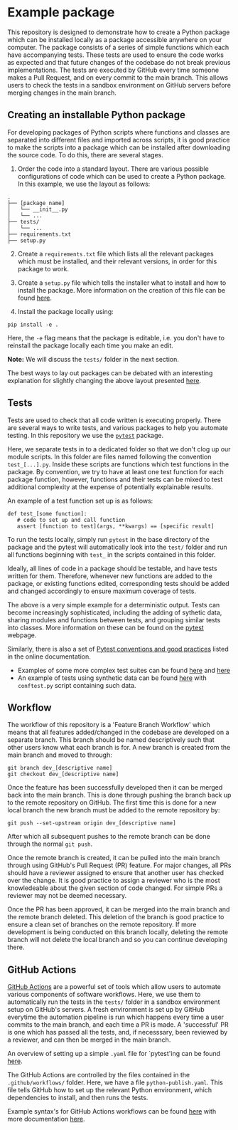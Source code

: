 # Example package

This repository is designed to demonstrate how to create a Python package which can be installed locally as a package accessible anywhere on your computer. The package consists of a series of simple functions which each have accompanying tests. These tests are used to ensure the code works as expected and that future changes of the codebase do not break previous implementations. The tests are executed by GitHub every time someone makes a Pull Request, and on every commit to the main branch. This allows users to check the tests in a sandbox environment on GitHub servers before merging changes in the main branch.

## Creating an installable Python package

For developing packages of Python scripts where functions and classes are separated into different files and imported across scripts, it is good practice to make the scripts into a package which can be installed after downloading the source code. To do this, there are several stages.

1. Order the code into a standard layout. There are various possible configurations of code which can be used to create a Python package. In this example, we use the layout as follows:

```
.
├── [package name]
│   └── __init__.py
│   └── ...   
├── tests/
│   └── ...
├── requirements.txt
├── setup.py
```

2. Create a `requirements.txt` file which lists all the relevant packages which must be installed, and their relevant versions, in order for this package to work.

3. Create a `setup.py` file which tells the installer what to install and how to install the package. More information on the creation of this file can be found [here](https://setuptools.pypa.io/en/latest/userguide/quickstart.html).

4. Install the package locally using:

```
pip install -e .
```

Here, the `-e` flag means that the package is editable, i.e. you don't have to reinstall the package locally each time you make an edit.

**Note:** We will discuss the `tests/` folder in the next section.

The best ways to lay out packages can be debated with an interesting explanation for slightly changing the above layout presented [here](https://blog.ionelmc.ro/2014/05/25/python-packaging/#the-structure).

## Tests

Tests are used to check that all code written is executing properly. There are several ways to write tests, and various packages to help you automate testing. In this repository we use the [`pytest`](https://docs.pytest.org/en/6.2.x/contents.html) package.

Here, we separate tests in to a dedicated folder so that we don't clog up our module scripts. In this folder are files named following the convention `test_[...].py`. Inside these scripts are functions which test functions in the package. By convention, we try to have at least one test function for each package function, however, functions and their tests can be mixed to test additional complexity at the expense of potentially explainable results.

An example of a test function set up is as follows:

```
def test_[some function]:
   # code to set up and call function
   assert [function to test](args, **kwargs) == [specific result]
```

To run the tests locally, simply run `pytest` in the base directory of the package and the pytest will automatically look into the `test/` folder and run all functions beginning with `test_` in the scripts contained in this folder.

Ideally, all lines of code in a package should be testable, and have tests written for them. Therefore, whenever new functions are added to the package, or existing functions edited, corresponding tests should be added and changed accordingly to ensure maximum coverage of tests.

The above is a very simple example for a deterministic output. Tests can become increasingly sophisticated, including the adding of sythetic data, sharing modules and functions between tests, and grouping similar tests into classes. More information on these can be found on the [pytest](https://docs.pytest.org/en/6.2.x/contents.html) webpage.

Similarly, there is also a set of [Pytest conventions and good practices](https://docs.pytest.org/en/6.2.x/goodpractices.html) listed in the online documentation.

- Examples of some more complex test suites can be found [here](https://github.com/UNGlobalPulse/UNGP-settlement-modelling/tree/master/test_camps) and [here](https://github.com/IDAS-Durham/JUNE/tree/master/test_june)
- An example of tests using synthetic data can be found [here](https://github.com/JosephPB/n3jet/tree/master/tests) with `conftest.py` script containing such data.

## Workflow

The workflow of this repository is a 'Feature Branch Workflow' which means that all features added/changed in the codebase are developed on a separate branch. This branch should be named descriptively such that other users know what each branch is for. A new branch is created from the main branch and moved to through:

```
git branch dev_[descriptive name]
git checkout dev_[descriptive name]
```

Once the feature has been successfully developed then it can be merged back into the main branch. This is done through pushing the branch back up to the remote repository on GitHub. The first time this is done for a new local branch the new branch must be added to the remote repository by:

```
git push --set-upstream origin dev_[descriptive name]
```

After which all subsequent pushes to the remote branch can be done through the normal `git push`.

Once the remote branch is created, it can be pulled into the main branch through using GitHub's Pull Request (PR) feature. For major changes, all PRs should have a reviewer assigned to ensure that another user has checked over the change. It is good practice to assign a reviewer who is the most knowledeable about the given section of code changed. For simple PRs a reviewer may not be deemed necessary.

Once the PR has been approved, it can be merged into the main branch and the remote branch deleted. This deletion of the branch is good practice to ensure a clean set of branches on the remote repository. If more development is being conducted on this branch locally, deleting the remote branch will not delete the local branch and so you can continue developing there.

## GitHub Actions

[GitHub Actions](https://github.com/features/actions) are a powerful set of tools which allow users to automate various components of software workflows. Here, we use them to automatically run the tests in the `tests/` folder in a sandbox environment setup on GitHub's servers. A fresh environment is set up by GitHub everytime the automation pipeline is run which happens every time a user commits to the main branch, and each time a PR is made. A 'successful' PR is one which has passed all the tests, and, if necesssary, been reviewed by a reviewer, and can then be merged in the main branch.

An overview of setting up a simple `.yaml` file for `pytest'ing can be found [here](https://blog.dennisokeeffe.com/blog/2021-08-08-pytest-with-github-actions).

The GitHub Actions are controlled by the files contained in the `.github/workflows/` folder. Here, we have a file `python-publish.yaml`. This file tells GitHub how to set up the relevant Python environment, which dependencies to install, and then runs the tests.

Example syntax's for GitHub Actions workflows can be found [here](https://docs.github.com/en/actions/learn-github-actions/understanding-github-actions) with more documentation [here](https://docs.github.com/en/actions/learn-github-actions/workflow-syntax-for-github-actions).

